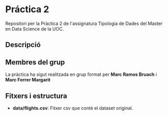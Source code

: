 # Práctica 2
Repositori per la Pràctica 2 de l'assignatura Tipologia de Dades del Master en Data Science de la UOC.

## Descripció


## Membres del grup

La pràctica ha sigut realitzada en grup format per  **Marc Ramos Bruach** i **Marc Ferrer Margarit**

## Fitxers i estructura

* **data/flights.csv**: Fitxer csv que conté el dataset original.
